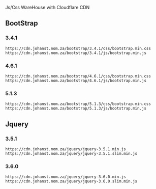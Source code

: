 Js/Css WareHouse with Cloudflare CDN

## BootStrap


### 3.4.1

```
https://cdn.johanst.nom.za/bootstrap/3.4.1/css/bootstrap.min.css
https://cdn.johanst.nom.za/bootstrap/3.4.1/js/bootstrap.min.js
```
### 4.6.1

```
https://cdn.johanst.nom.za/bootstrap/4.6.1/css/bootstrap.min.css
https://cdn.johanst.nom.za/bootstrap/4.6.1/js/bootstrap.min.js
```
### 5.1.3

```
https://cdn.johanst.nom.za/bootstrap/5.1.3/css/bootstrap.min.css
https://cdn.johanst.nom.za/bootstrap/5.1.3/js/bootstrap.min.js
```

## Jquery


### 3.5.1

```
https://cdn.johanst.nom.za/jquery/jquery-3.5.1.min.js
https://cdn.johanst.nom.za/jquery/jquery-3.5.1.slim.min.js
```
### 3.6.0

```
https://cdn.johanst.nom.za/jquery/jquery-3.6.0.min.js
https://cdn.johanst.nom.za/jquery/jquery-3.6.0.slim.min.js
```

